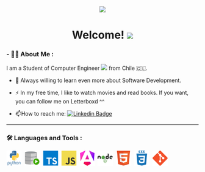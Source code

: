 <div id="header" align="center">
  <img src="https://i.giphy.com/media/v1.Y2lkPTc5MGI3NjExeXJ0OGxiaGlyM29tdmVwZzR0ZnAwb3JuNGhnc3JzamUxd3I0MmI0bSZlcD12MV9pbnRlcm5hbF9naWZfYnlfaWQmY3Q9cw/Oj25fisQ3zhukVWY96/giphy.gif" width="100"/>
</div>
<h1 align="center">
  Welcome!
  <img src="https://media.giphy.com/media/hvRJCLFzcasrR4ia7z/giphy.gif" width="30px"/>
</h1>

### - 👨‍🎓 About Me :
I am a Student of Computer Engineer <img src="https://media.giphy.com/media/WUlplcMpOCEmTGBtBW/giphy.gif" width="30"> from Chile 🇨🇱.

- :seedling: Always willing to learn even more about Software Development.

- :zap: In my free time, I like to watch movies and read books. If you want, you can follow me on <a href="https://letterboxd.com/Juliomw/" style="text-decoration:none;">Letterboxd</a> ^^

- :mailbox:How to reach me: [![Linkedin Badge](https://img.shields.io/badge/-LinkedIn-blue?style=flat&logo=Linkedin&logoColor=white)](https://www.linkedin.com/in/julioorellanap/)
---
### :hammer_and_wrench: Languages and Tools :
<div>
  <img src="https://github.com/devicons/devicon/blob/master/icons/python/python-original-wordmark.svg" title="Python" alt="Python" width="40" height="40"/>&nbsp;
  <img src="https://github.com/devicons/devicon/blob/master/icons/sqldeveloper/sqldeveloper-original.svg" title="Oracle SQL" alt="Oracle SQL" width="40" height="40"/>&nbsp;
  <img src="https://github.com/devicons/devicon/blob/master/icons/typescript/typescript-original.svg"  title="TypeScript" alt="TypeScript" width="40" height="40"/>&nbsp;
  <img src="https://github.com/devicons/devicon/blob/master/icons/javascript/javascript-original.svg" title="JavaScript" alt="JavaScript" width="40" height="40"/>&nbsp;
  <img src="https://github.com/devicons/devicon/blob/master/icons/angular/angular-original.svg" title="Angular" alt="Angular" width="40" height="40"/>&nbsp;
  <img src="https://github.com/devicons/devicon/blob/master/icons/nodejs/nodejs-original-wordmark.svg" title="Node.JS" alt="Node.JS" width="40" height="40"/>&nbsp;
  <img src="https://github.com/devicons/devicon/blob/master/icons/html5/html5-original.svg" title="HTML5" alt="HTML" width="40" height="40"/>&nbsp;
  <img src="https://github.com/devicons/devicon/blob/master/icons/css3/css3-plain-wordmark.svg"  title="CSS3" alt="CSS" width="40" height="40"/>&nbsp;
  <img src="https://github.com/devicons/devicon/blob/master/icons/git/git-original.svg" title="Git" alt="Git" width="40" height="40"/>&nbsp;
</div>
<!--
---
### :fire: My Stats :
[![GitHub Streak](http://github-readme-streak-stats.herokuapp.com?user=Nvbess&theme=highcontrast&border_radius=1.5&date_format=j%20M%5B%20Y%5D&mode=weekly)](https://git.io/streak-stats)-->

<!--[![Top Langs](https://github-readme-stats.vercel.app/api/top-langs/?username=Nvbess&layout=compact&theme=vision-friendly-dark)](https://github.com/anuraghazra/github-readme-stats)-->
